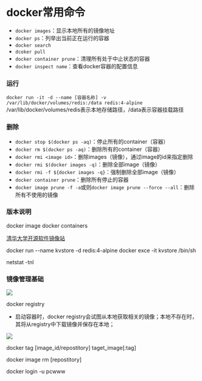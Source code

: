 # docker常用命令

- `docker images`：显示本地所有的镜像地址
- `docker ps`：列举出当前正在运行的容器
- `docker search`
- `dcoker pull`
- `docker container prune`：清理所有处于中止状态的容器
- `docker inspect name`：查看docker容器的配置信息

### 运行

`docker run -it -d --name [容器名称] -v /var/lib/docker/volumes/redis:/data redis:4-alpine`
/var/lib/docker/volumes/redis表示本地存储路径，/data表示容器挂载路径

### 删除

- `docker stop $(docker ps -aq)`：停止所有的container（容器）
- `docker rm $(docker ps -aq)`：删除所有的container（容器）
- `docker rmi <image id>`：删除images（镜像），通过image的id来指定删除
- `docker rmi $(docker images -q)`：删除全部image（镜像）
- `docker rmi -f ${docker images -q}`：强制删除全部image（镜像）
- `docker container prune`：删除所有停止的容器
- `docker image prune -f -a`或则`docker image prune --force --all`：删除所有不使用的镜像

### 版本说明

docker image
docker containers

[清华大学开源软件镜像站](https://mirrors.tuna.tsinghua.edu.cn/centos/7/extras/x86_64/)

docker run --name kvstore -d redis:4-alpine
docker exce -it kvstore /bin/sh

netstat -tnl

### 镜像管理基础

![](https://i.imgur.com/TGfcxFV.png)

docker registry

- 启动容器时，docker registry会试图从本地获取相关的镜像；本地不存在时，其将从registry中下载镜像并保存在本地；

![](https://i.imgur.com/dREfKof.png)

docker tag [image_id/repostitory] taget_image[:tag]

docker image rm [repostitory]

docker login -u pcwww